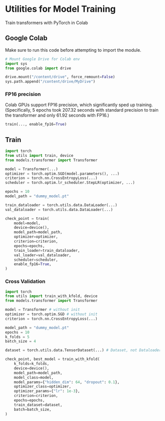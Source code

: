 # Utilities for Model Training

Train transformers with PyTorch in Colab

## Google Colab

Make sure to run this code before attempting to import the module.

```python
# Mount Google Drive for Colab env
import sys
from google.colab import drive

drive.mount("/content/drive", force_remount=False)
sys.path.append("/content/drive/MyDrive")
```

### FP16 precision

Colab GPUs support FP16 precision, which significantly sped up training. (Specifically, 5 epochs took 207.32 seconds with standard precision to train the transformer and only 61.92 seconds with FP16.)

```python
train(..., enable_fp16=True)
```

## Train

```python
import torch
from utils import train, device
from models.transformer import Transformer

model = Transformer(...)
optimizer = torch.optim.SGD(model.parameters(), ...)
criterion = torch.nn.CrossEntropyLoss(...)
scheduler = torch.optim.lr_scheduler.StepLR(optimizer, ...)

epochs = 10
model_path = "dummy_model.pt"

train_dataloader = torch.utils.data.DataLoader(...)
val_dataloader = torch.utils.data.DataLoader(...)

check_point = train(
    model=model,
    device=device(),
    model_path=model_path,
    optimizer=optimizer,
    criterion=criterion,
    epochs=epochs,
    train_loader=train_dataloader,
    val_loader=val_dataloader,
    scheduler=scheduler,
    enable_fp16=True,
)
```

### Cross Validation

```python
import torch
from utils import train_with_kfold, device
from models.transformer import Transformer

model = Transformer # without init
optimizer = torch.optim.SGD # without init
criterion = torch.nn.CrossEntropyLoss(...)

model_path = "dummy_model.pt"
epochs = 10
k_folds = 5
batch_size = 4

dataset = torch.utils.data.TensorDataset(...) # Dataset, not Dataloader

check_point, best_model = train_with_kfold(
    k_folds=k_folds,
    device=device(),
    model_path=model_path,
    model_class=model,
    model_params={"hidden_dim": 64, "dropout": 0.1},
    optimizer_class=optimizer,
    optimizer_params={"lr": 1e-3},
    criterion=criterion,
    epochs=epochs,
    train_dataset=dataset,
    batch=batch_size,
)
```
